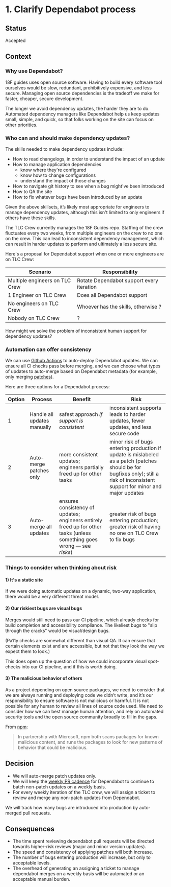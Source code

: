 # 1. Clarify Dependabot process

## Status

Accepted

## Context

### Why use Dependabot?

18F guides uses open source software. Having to build every software tool ourselves would be slow, redundant, prohibitively expensive, and less secure. Managing open source dependencies is the tradeoff we make for faster, cheaper, secure development.

The longer we avoid dependency updates, the harder they are to do. Automated dependency managers like Dependabot help us keep updates small, simple, and quick, so that folks working on the site can focus on other priorities.

### Who can and should make dependency updates?

The skills needed to make dependency updates include:
- How to read changelogs, in order to understand the impact of an update
- How to manage application dependencies
  - know where they're configured
  - know how to change configurations
  - understand the impact of those changes
- How to navigate git history to see when a bug might've been introduced
- How to QA the site
- How to fix whatever bugs have been introduced by an update

Given the above skillsets, it’s likely most appropriate for engineers to manage dependency updates, although this isn't limited to only engineers if others have these skills.

The TLC Crew currently manages the 18F Guides repo. Staffing of the crew fluctuates every two weeks, from multiple engineers on the crew to no one on the crew. This can lead to inconsistent dependency management, which can result in harder updates to perform and ultimately a less secure site.

Here's a proposal for Dependabot support when one or more engineers are on TLC Crew:

| Scenario | Responsibility |
| --- | --- |
| Multiple engineers on TLC Crew | Rotate Dependabot support every iteration |
| 1 Engineer on TLC Crew | Does all Dependabot support |
| No engineers on TLC Crew | Whoever has the skills, otherwise ? |
| Nobody on TLC Crew | ? |

How might we solve the problem of inconsistent human support for dependency updates?

### Automation can offer consistency

We can use [Github Actions](https://docs.github.com/en/code-security/dependabot/working-with-dependabot/automating-dependabot-with-github-actions#enable-auto-merge-on-a-pull-request) to auto-deploy Dependabot updates. We can ensure all CI checks pass before merging, and we can choose what types of updates to auto-merge based on Dependabot metadata (for example, only merging [patches](https://semver.org/#summary)).

Here are three options for a Dependabot process:

| Option | Process | Benefit | Risk |
| --- | --- | --- | --- |
| 1 | Handle all updates manually | safest approach _if support is consistent_ | inconsistent supports leads to harder updates, fewer updates, and less secure code |
| 2 | Auto-merge patches only | more consistent updates; engineers partially freed up for other tasks | minor risk of bugs entering production if update is mislabeled as a patch (patches should be for bugfixes only); still a risk of inconsistent support for minor and major updates |
| 3 | Auto-merge all updates | ensures consistency of updates; engineers entirely freed up for other tasks (unless something goes wrong — see _risks_) | greater risk of bugs entering production; greater risk of having no one on TLC Crew to fix bugs |

### Things to consider when thinking about risk

#### 1) It's a static site

If we were doing automatic updates on a dynamic, two-way application, there would be a very different threat model.

#### 2) Our riskiest bugs are visual bugs

Merges would still need to pass our CI pipeline, which already checks for build completion and accessibility compliance. The likeliest bugs to "slip through the cracks" would be visual/design bugs.

(Pa11y checks are somewhat different than visual QA. It can ensure that certain elements exist and are accessible, but not that they look the way we expect them to look.)

This does open up the question of how we could incorporate visual spot-checks into our CI pipeline, and if this is worth doing.

#### 3) The malicious behavior of others

As a project depending on open source packages, we need to consider that we are always running and deploying code we didn’t write, and it’s our responsibility to ensure software is not malicious or harmful. It is not possible for any human to review all lines of source code used. We need to consider how we can best manage human attention, and rely on automated security tools and the open source community broadly to fill in the gaps. 

From [npm](https://docs.npmjs.com/threats-and-mitigations#uploading-malicious-packages):

> In partnership with Microsoft, npm both scans packages for known malicious content, and runs the packages to look for new patterns of behavior that could be malicious.

## Decision

- We will auto-merge patch updates only.
- We will keep the [weekly PR cadence](https://github.com/18F/guides/blob/main/.github/dependabot.yml#L11) for Dependabot to continue to batch non-patch updates on a weekly basis.
- For every weekly iteration of the TLC crew, we will assign a ticket to review and merge any non-patch updates from Dependabot.

We will track how many bugs are introduced into production by auto-merged pull requests.

## Consequences

- The time spent reviewing dependabot pull requests will be directed towards higher-risk reviews (major and minor version updates).
- The speed and consistency of applying patches will both increase.
- The number of bugs entering production will increase, but only to acceptable levels.
- The overhead of generating an assigning a ticket to manage dependabot merges on a weekly basis will be automated or an acceptable manual burden.
